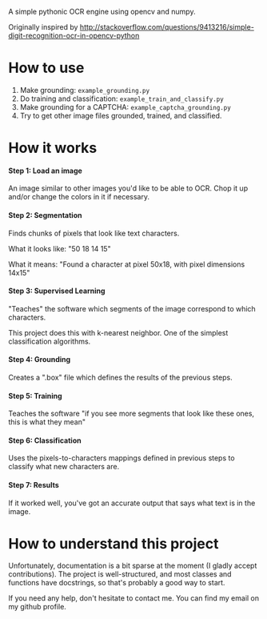 A simple pythonic OCR engine using opencv and numpy.

Originally inspired by
http://stackoverflow.com/questions/9413216/simple-digit-recognition-ocr-in-opencv-python

How to use
==========

1. Make grounding: `example_grounding.py`
2. Do training and classification: `example_train_and_classify.py`
3. Make grounding for a CAPTCHA: `example_captcha_grounding.py`
4. Try to get other image files grounded, trained, and classified.

How it works
==================

#### Step 1: Load an image

An image similar to other images you'd like to be able to OCR.
Chop it up and/or change the colors in it if necessary.

#### Step 2: Segmentation

Finds chunks of pixels that look like text characters.

What it looks like:
"50 18 14 15"

What it means:
"Found a character at pixel 50x18, with pixel dimensions 14x15"

#### Step 3: Supervised Learning

"Teaches" the software which segments of the image correspond to which characters.

This project does this with k-nearest neighbor. One of the simplest classification algorithms.

#### Step 4: Grounding

Creates a ".box" file which defines the results of the previous steps.

#### Step 5: Training

Teaches the software "if you see more segments that look like these ones, this is what they mean"

#### Step 6: Classification

Uses the pixels-to-characters mappings defined in previous steps to classify what new characters are.

#### Step 7: Results

If it worked well, you've got an accurate output that says what text is in the image.

How to understand this project
==============================

Unfortunately, documentation is a bit sparse at the moment (I 
gladly accept contributions).
The project is well-structured, and most classes and functions have 
docstrings, so that's probably a good way to start.

If you need any help, don't hesitate to contact me. You can find my 
email on my github profile.
